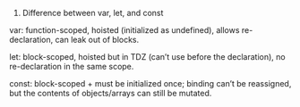  

 1) Difference between var, let, and const

var: function-scoped, hoisted (initialized as undefined), allows re-declaration, can leak out of blocks.

let: block-scoped, hoisted but in TDZ (can’t use before the declaration), no re-declaration in the same scope.

const: block-scoped + must be initialized once; binding can’t be reassigned, but the contents of objects/arrays can still be mutated.



